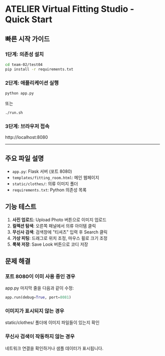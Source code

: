 # ATELIER Virtual Fitting Studio - Quick Start

## 빠른 시작 가이드

### 1단계: 의존성 설치
```bash
cd team-02/test04
pip install -r requirements.txt
```

### 2단계: 애플리케이션 실행
```bash
python app.py
```
또는
```bash
./run.sh
```

### 3단계: 브라우저 접속
http://localhost:8080

---

## 주요 파일 설명

- `app.py`: Flask 서버 (포트 8080)
- `templates/fitting_room.html`: 메인 웹페이지
- `static/clothes/`: 의류 이미지 폴더
- `requirements.txt`: Python 의존성 목록

## 기능 테스트

1. **사진 업로드**: Upload Photo 버튼으로 이미지 업로드
2. **컬렉션 탐색**: 오른쪽 패널에서 의류 아이템 클릭
3. **무신사 검색**: 검색창에 "티셔츠" 입력 후 Search 클릭
4. **가상 피팅**: 드래그로 위치 조정, 마우스 휠로 크기 조정
5. **룩북 저장**: Save Look 버튼으로 코디 저장

## 문제 해결

### 포트 8080이 이미 사용 중인 경우
app.py 마지막 줄을 다음과 같이 수정:
```python
app.run(debug=True, port=8081)
```

### 이미지가 표시되지 않는 경우
static/clothes/ 폴더에 이미지 파일들이 있는지 확인

### 무신사 검색이 작동하지 않는 경우
네트워크 연결을 확인하거나 샘플 데이터가 표시됩니다.
